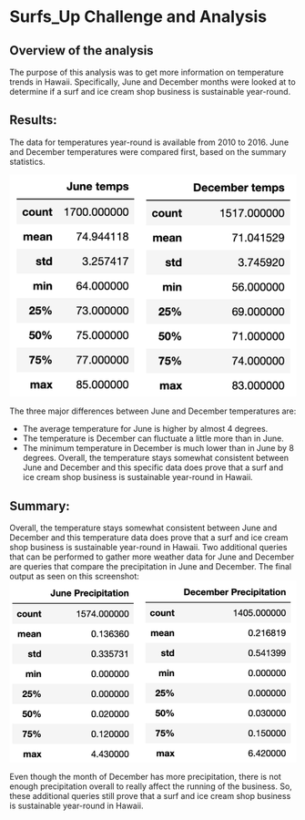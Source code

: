 # Surfs_Up Challenge and Analysis
## Overview of the analysis 
The purpose of this analysis was to get more information on temperature trends in Hawaii. Specifically, June and December months were looked at to determine if a surf and ice cream shop business is sustainable year-round.
## Results:
The data for temperatures year-round is available from 2010 to 2016. June and December temperatures were compared first, based on the summary statistics.

![This is an image](Resources/June_Dec_Temp_Comparison.png)

The three major differences between June and December temperatures are:
-	The average temperature for June is higher by almost 4 degrees.
-	The temperature is December can fluctuate a little more than in June.
-	The minimum temperature in December is much lower than in June by 8 degrees.
Overall, the temperature stays somewhat consistent between June and December and this specific data does prove that a surf and ice cream shop business is sustainable year-round in Hawaii.

## Summary: 
Overall, the temperature stays somewhat consistent between June and December and this temperature data does prove that a surf and ice cream shop business is sustainable year-round in Hawaii. Two additional queries that can be performed to gather more weather data for June and December are queries that compare the precipitation in June and December. The final output as seen on this screenshot: ![This is an image](Resources/June_Dec_Precipitation_Comparison.png)

Even though the month of December has more precipitation, there is not enough precipitation overall to really affect the running of the business. So, these additional queries still prove that a surf and ice cream shop business is sustainable year-round in Hawaii.
